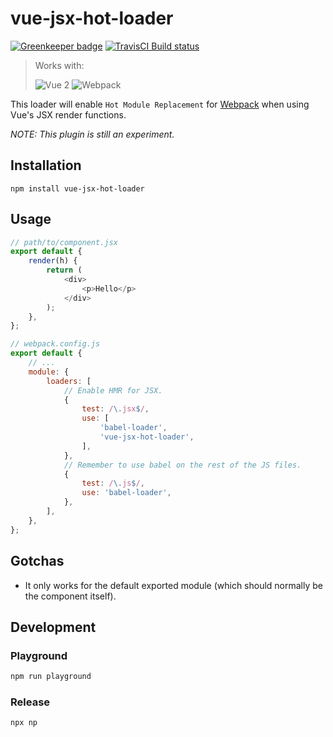 # vue-jsx-hot-loader

[![Greenkeeper badge](https://badges.greenkeeper.io/skyrpex/vue-jsx-hot-loader.svg)](https://greenkeeper.io/)
[![TravisCI Build status](https://travis-ci.org/skyrpex/vue-jsx-hot-loader.svg?branch=master)](https://travis-ci.org/skyrpex/vue-jsx-hot-loader)

> Works with:
>
> ![Vue 2](https://img.shields.io/badge/vue-%5E2.0-green.svg)
> ![Webpack](https://img.shields.io/badge/webpack-%3E=2.0-green.svg)

This loader will enable `Hot Module Replacement` for [Webpack](http://webpack.js.org/) when using Vue's JSX render functions.

*NOTE: This plugin is still an experiment.*

## Installation

`npm install vue-jsx-hot-loader`

## Usage

```js
// path/to/component.jsx
export default {
    render(h) {
        return (
            <div>
                <p>Hello</p>
            </div>
        );
    },
};
```

```js
// webpack.config.js
export default {
    // ...
    module: {
        loaders: [
            // Enable HMR for JSX.
            {
                test: /\.jsx$/,
                use: [
                    'babel-loader',
                    'vue-jsx-hot-loader',
                ],
            },
            // Remember to use babel on the rest of the JS files.
            {
                test: /\.js$/,
                use: 'babel-loader',
            },
        ],
    },
};
```

## Gotchas

* It only works for the default exported module (which should normally be the component itself).

## Development

### Playground

```bash
npm run playground
```

### Release

```bash
npx np
```

